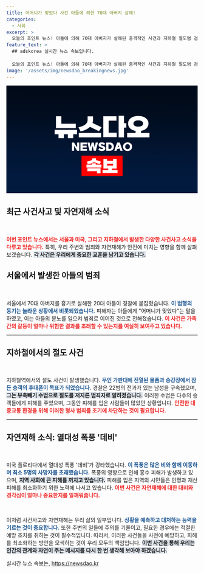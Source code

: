 ```yaml
---
title: 어머니가 맞았다 사건 아들에 의한 70대 아버지 살해!
categories:
  - 사회
excerpt: >
  오늘의 포인트 뉴스! 아들에 의해 70대 아버지가 살해된 충격적인 사건과 지하철 절도범 검거 소식, 그리고 플로리다를 강타한 열대성 폭풍 데비로 인한 피해가 전해집니다. 클릭해서 자세한 내용을 확인하세요!
feature_text: >
  ## adskorea 실시간 뉴스 속보입니다.

  오늘의 포인트 뉴스! 아들에 의해 70대 아버지가 살해된 충격적인 사건과 지하철 절도범 검거 소식, 그리고 플로리다를 강타한 열대성 폭풍 데비로 인한 피해가 전해집니다. 클릭해서 자세한 내용을 확인하세요!
image: '/assets/img/newsdao_breakingnews.jpg'
---
```


<p><img src="/assets/img/newsdao_breakingnews.jpg" alt="adskorea 속보" /></p>

<h2 data-ke-size="size26">최근 사건사고 및 자연재해 소식</h2>

<p data-ke-size="size16">&nbsp;</p>

<p><b><span style="color: #ee2323;">이번 포인트 뉴스에서는 서울과 미국, 그리고 지하철에서 발생한 다양한 사건사고 소식을 다루고 있습니다.</span></b> 특히, 우리 주변의 범죄와 자연재해가 안전에 미치는 영향을 함께 살펴보겠습니다. <b><span style="background-color: #21538527;">각 사건은 우리에게 중요한 교훈을 남기고 있습니다.</span></b> </p>

<h2>서울에서 발생한 아들의 범죄</h2>

<p data-ke-size="size16">&nbsp;</p>

<p>서울에서 70대 아버지를 흉기로 살해한 20대 아들이 경찰에 붙잡혔습니다. <b><span style="color: #1a5490;">이 범행의 동기는 놀라운 상황에서 비롯되었습니다.</span></b> 피해자는 아들에게 "어머니가 맞았다"는 말을 하였고, 이는 아들의 분노를 일으켜 범죄로 이어진 것으로 전해졌습니다. <b><span style="color: #ee2323;">이 사건은 가족 간의 갈등이 얼마나 위험한 결과를 초래할 수 있는지를 여실히 보여주고 있습니다.</span></b> </p>

<hr>

<h2>지하철에서의 절도 사건</h2>

<p data-ke-size="size16">&nbsp;</p>

<p>지하철역에서의 절도 사건이 발생했습니다. <b><span style="color: #1a5490;">무인 가판대에 진열된 물품과 승강장에서 잠든 승객의 휴대폰이 목표가 되었습니다.</span></b> 경찰은 22범의 전과가 있는 남성을 구속했으며, <b><span style="background-color: #21538527;">그는 부축빼기 수법으로 절도를 저지른 범죄자로 알려졌습니다.</span></b> 이러한 수법은 다수의 승객들에게 피해를 주었으며, 그동안 피해를 입은 사람들이 많았던 상황입니다. <b><span style="color: #ee2323;">안전한 대중교통 환경을 위해 이러한 형사 범죄를 조기에 차단하는 것이 필요합니다.</span></b></p>

<hr>

<h2>자연재해 소식: 열대성 폭풍 '데비'</h2>

<p data-ke-size="size16">&nbsp;</p>

<p>미국 플로리다에서 열대성 폭풍 '데비'가 강타했습니다. <b><span style="color: #1a5490;">이 폭풍은 많은 비와 함께 이동하며 최소 5명의 사망자를 초래했습니다.</span></b> 폭풍의 영향으로 인해 홍수 피해가 발생하고 있으며, <b><span style="background-color: #21538527;">지역 사회에 큰 피해를 끼치고 있습니다.</span></b> 피해를 입은 지역의 시민들은 인명과 재산 피해를 최소화하기 위한 노력에 나서고 있습니다. <b><span style="color: #ee2323;">이번 사건은 자연재해에 대한 대비와 경각심이 얼마나 중요한지를 일깨워줍니다.</span></b></p>

<p data-ke-size="size16">&nbsp;</p>

<p>이처럼 사건사고와 자연재해는 우리 삶의 일부입니다. <b><span style="color: #1a5490;">상황을 예측하고 대처하는 능력을 기르는 것이 중요합니다.</span></b> 또한 주변의 일들에 주의를 기울이고, 필요한 경우에는 적절한 예방 조치를 취하는 것이 필수적입니다. 따라서, 이러한 사건들을 사전에 예방하고, 피해를 최소화하는 방안을 모색하는 것이 우리 모두의 책임입니다. <b><span style="background-color: #21538527;">이번 사건을 통해 우리는 인간의 관계와 자연이 주는 메시지를 다시 한 번 생각해 보아야 하겠습니다.</span></b></p>
실시간 뉴스 속보는, <a href="https://newsdao.kr" rel="dofollow">https://newsdao.kr</a>


